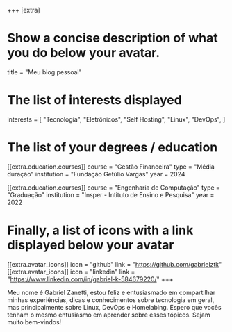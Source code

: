 +++
[extra]

# Show a concise description of what you do below your avatar.
title = "Meu blog pessoal"

# The list of interests displayed
interests = [
  "Tecnologia",
  "Eletrônicos",
  "Self Hosting",
  "Linux",
  "DevOps",
]

# The list of your degrees / education
[[extra.education.courses]]
  course = "Gestão Financeira"
  type = "Média duração"
  institution = "Fundação Getúlio Vargas"
  year = 2024

[[extra.education.courses]]
  course = "Engenharia de Computação"
  type = "Graduação"
  institution = "Insper - Intituto de Ensino e Pesquisa"
  year = 2022

# Finally, a list of icons with a link displayed below your avatar
[[extra.avatar_icons]]
  icon = "github"
  link = "https://github.com/gabrielztk"
[[extra.avatar_icons]]
  icon = "linkedin"
  link = "https://www.linkedin.com/in/gabriel-k-584679220/"
+++

Meu nome é Gabriel Zanetti, estou feliz e entusiasmado em compartilhar minhas experiências, dicas e conhecimentos sobre tecnologia em geral, mas principalmente sobre Linux, DevOps e Homelabing. Espero que vocês tenham o mesmo entusiasmo em aprender sobre esses tópicos. Sejam muito bem-vindos!
